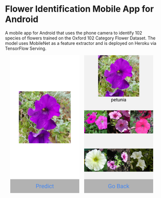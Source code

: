 # Flower Identification Mobile App for Android

A mobile app for Android that uses the phone camera to identify 102 species of flowers trained on the Oxford 102 Category Flower Dataset. The model uses MobileNet as a feature extractor and is deployed on Heroku via TensorFlow Serving.

<div style="display: flex; justify-content: space-evenly">
    <img src="screenshot1.jpg" alt="screenshot1" style="width: 45%; max-width: 400px">
    <img src="screenshot2.jpg" alt="screenshot1" style="width: 45%; max-width: 400px">
</div>